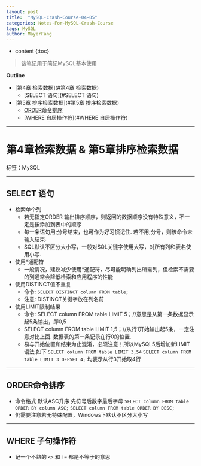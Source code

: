```yaml
---
layout: post
title:  "MySQL-Crash-Course-04-05"
categories: Notes-For-MySQL-Crash-Course
tags: MySQL
author: MayerFang
---
```


* content
{:toc}

>该笔记用于简记MySQL基本使用




**Outline**

- [第4章 检索数据](#第4章 检索数据)
  - [SELECT 语句](#SELECT 语句)
- [第5章 排序检索数据](#第5章 排序检索数据)
  - [ORDER命令排序](#ORDER命令排序)
  - [WHERE 自居操作符](#WHERE 自居操作符)


---

# 第4章检索数据 & 第5章排序检索数据

标签：MySQL

---

## SELECT 语句
- 检索单个列
	- 若无指定ORDER 输出排序顺序，则返回的数据顺序没有特殊意义，不一定是按添加到表中的顺序
	- 每一条语句用;分号结束，也可作为好习惯记住. 若不用;分号，则该命令未输入结束.
	- SQL默认不区分大小写，一般对SQL关键字使用大写，对所有列和表名使用小写.
- 使用*通配符
	- 一般情况，建议减少使用*通配符，尽可能明确列出所需列，但检索不需要的列通常会降低检索和应用程序的性能
- 使用DISTINCT值不重复
	- 命令: `SELECT DISTINCT column FROM table;`
	- 注意: DISTINCT关键字放在列名前
- 使用LIMIT限制结果
	- 命令: SELECT column FROM table LIMIT 5；//意思是从第一条数据显示起5条输出，即0,5
	- SELECT column FROM table LIMIT 1,5；//从行1开始输出起5条，一定注意对比上面. 数据表的第一条记录在行0的位置.
	- 易与开始位置和结束为止混淆，必须注意！所以MySQL5后增加新LIMIT语法.如下
	`SELECT column FROM table LIMIT 3,54`
	`SELECT column FROM table LIMIT 3 OFFSET 4;` 均表示从行3开始取4行

---

## ORDER命令排序

- 命令格式 默认ASC升序 先符号后数字最后字母
`SELECT column FROM table ORDER BY column ASC;`
`SELECT column FROM table ORDER BY DESC;`
- 仍需要注意若无特殊配置，Windows下默认不区分大小写

---

## WHERE 子句操作符

- 记一个不熟的 `<>` 和 `!=` 都是不等于的意思


